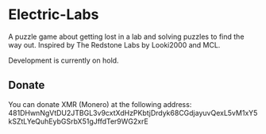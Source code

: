 # Electric-Labs
A puzzle game about getting lost in a lab and solving puzzles to find the way out.
Inspired by The Redstone Labs by Looki2000 and MCL.



Development is currently on hold.

## Donate
You can donate XMR (Monero) at the following address: 481DHwnNgVtDU2JTBGL3v9cxtXdHzPKbtjDrdyk68CGdjayuvQexL5vM1xY5kSZtLYeQuhEybGSrbX51gJffdTer9WG2xrE
